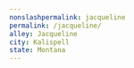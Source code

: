 ```yaml
---
﻿nonslashpermalink: jacqueline
permalink: /jacqueline/
alley: Jacqueline
city: Kalispell
state: Montana
---
```

